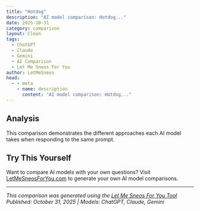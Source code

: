 ```yaml
---
title: "Hotdog"
description: "AI model comparison: Hotdog..."
date: 2025-10-31
category: comparison
layout: Clean
tags:
  - ChatGPT
  - Claude
  - Gemini
  - AI Comparison
  - Let Me Sneos For You
author: LetMeSneos
head:
  - - meta
    - name: description
      content: "AI model comparison: Hotdog..."
---
```


<ChatComparison
  title="Hotdog"
  prompt="Hotdog"
  :responses='{
    "ChatGPT": "A hot dog is a type of food typically consisting of a cooked sausage, usually made from beef, pork, or a combination of meats, served in a sliced bun. Hot dogs are popular at barbecues, ball games, and various outdoor events. They can be served plain or topped with a variety of condiments, including mustard, ketchup, onions, mayonnaise, relish, sauerkraut, or cheese. \n\nIf you have a specific question or need more information about hot dogs, feel free to ask!",
    "Claude": "Hot dogs! \uD83C\uDF2D Are you thinking about:\n\n- **Making/eating** hot dogs?\n- **Hot dog facts** (like how they\u0027re made or their history)?\n- **Best toppings** and regional styles?\n- **Where to find** great hot dogs?\n- Something else hot dog-related?\n\nJust let me know what you\u0027d like to know about hot dogs!",
    "Gemini": "Okay! What about a hotdog are you interested in? I can tell you about:\n\n*   **What it is:** A cooked sausage, traditionally made of beef or pork, served in a sliced bun.\n*   **Its history:** When it was invented, how it became popular, and its cultural significance.\n*   **Different kinds:** Regional variations, toppings, and types of sausages used.\n*   **Nutritional information:** Calories, fat, protein, etc.\n*   **How to cook it:** Grilling, boiling, microwaving, etc.\n*   **Where to buy it:** Brands, restaurants, and street vendors.\n\nJust let me know what you\u0027d like to know! \uD83C\uDF2D\n"
  }'
  published-date="13:22"
/>

## Analysis

This comparison demonstrates the different approaches each AI model takes when responding to the same prompt.

## Try This Yourself

Want to compare AI models with your own questions? Visit [LetMeSneosForYou.com](https://letmesneosforyou.com) to generate your own AI model comparisons.

---

*This comparison was generated using the [Let Me Sneos For You Tool](https://letmesneosforyou.com)*
*Published: October 31, 2025 | Models: ChatGPT, Claude, Gemini*
